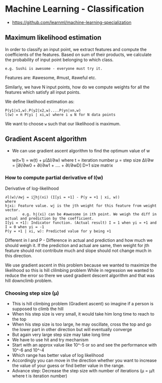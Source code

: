 # Machine Learning - Classification

- https://github.com/learnml/machine-learning-specialization

## Maximum likelihood estimation

In order to classify an input point, we extract features and compute the coefficients of the features. 
Based on sum of their products, we calculate the probability of input point belonging to which class.

    e.g. Sushi is awesome - everyone must try it.

Features are: #awesome, #must, #aweful etc.

Similarly, we have N input points, how do we compute weights for all the features which satisfy all input points.

We define likelihood estimation as:

    P(y1|x1,w).P(y2|x2,w)....P(yn|xn,w)
    l(w) = π P(yi | xi,w) where i ≤ N for N data points
    
We want to choose `w` such that our likelihood is maximum.

## Gradient Ascent algorithm

- We can use gradient ascent algorithm to find the optimum value of w

    w(t+1) = w(t) + µ(∆l/∂w)
    where
        t = iteration number
        µ = step size
        ∆l/∂w = [∂l/∂w0 + ∂l/∂w1 + .... + ∂l/∂wD] D+1 size matrix
        
### How to compute partial derivative of l(w)

Derivative of log-likelihood

    ∂l(w)/∂wj = i∑hj(xi) (I[yi = +1] - P(y = +1 | xi, w))
    where
    hjxi: Feature value. wj is the jth weight for this feature from weight vector.
            e.g. hj(xi) can be #awesome in ith point. We weigh the diff in actual and prediction by the coefficient.
    I[yi = +1]: Indicator function. (Actual result) I = 1 when yi = +1 and I = 0 when yi = -1
    P(y = +1 | xi, w): Predicted value for y being +1
    
Different in I and P - Difference in actual and prediction and how much we should weigh it.
If the prediction and actual are same, then weight for jth feature should not contribute much 
and slope should not change much in this direction.

We use gradient ascent in this problem because we wanted to maximize the likelihood so this is hill clilmbing problem
While in regression we wanted to reduce the error so there we used gradient descent algorithm and that was hill downclimb problem.
     
### Choosing step size (µ)
- This is hill climbing problem (Gradient ascent) so imagine if a person is supposed to climb the hill
- When his step size is very small, it would take him long time to reach to the top
- When his step size is too large, he may oscillate, cross the top and go the lower part in other direction but will eventually converge
- But again very large step size may take long time
- We have to use hit and try mechanism
- Start with an approx value like 10^-5 or so and see the performance with 10^-6 and 10^-4
- Which range has better value of log likelihood
- Accordingly you can move in the direction whether you want to increase the value of your guess or find better value in the range.
- Advance step: Decrease the step size with number of iterations (µ = µ/t where t is iteration number)